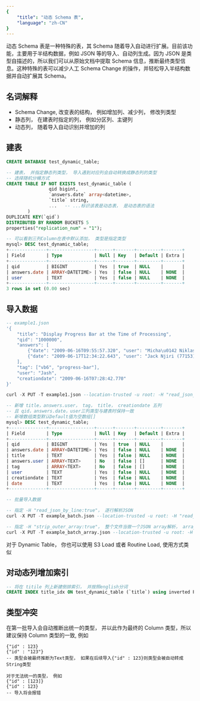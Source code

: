 ```yaml
---
{
    "title": "动态 Schema 表",
    "language": "zh-CN"
}
---
```


<!-- 
Licensed to the Apache Software Foundation (ASF) under one
or more contributor license agreements.  See the NOTICE file
distributed with this work for additional information
regarding copyright ownership.  The ASF licenses this file
to you under the Apache License, Version 2.0 (the
"License"); you may not use this file except in compliance
with the License.  You may obtain a copy of the License at

  http://www.apache.org/licenses/LICENSE-2.0

Unless required by applicable law or agreed to in writing,
software distributed under the License is distributed on an
"AS IS" BASIS, WITHOUT WARRANTIES OR CONDITIONS OF ANY
KIND, either express or implied.  See the License for the
specific language governing permissions and limitations
under the License.
-->

<version since="2.0.0"></version>

动态 Schema 表是一种特殊的表，其 Schema 随着导入自动进行扩展。目前该功能，主要用于半结构数据，例如 JSON 等的导入、自动列生成。因为 JSON 是类型自描述的，所以我们可以从原始文档中提取 Schema 信息，推断最终类型信息。这种特殊的表可以减少人工 Schema Change 的操作，并轻松导入半结构数据并自动扩展其 Schema。

## 名词解释
- Schema Change, 改变表的结构， 例如增加列、减少列， 修改列类型
- 静态列， 在建表时指定的列， 例如分区列、主键列
- 动态列， 随着导入自动识别并增加的列

## 建表

```sql
CREATE DATABASE test_dynamic_table;

-- 建表， 并指定静态列类型， 导入遇到对应列会自动转换成静态列的类型
-- 选择随机分桶方式
CREATE TABLE IF NOT EXISTS test_dynamic_table (
                qid bigint,
                `answers.date` array<datetime>,
                `title` string,
		        ...   -- ...标识该表是动态表， 是动态表的语法
        )
DUPLICATE KEY(`qid`)
DISTRIBUTED BY RANDOM BUCKETS 5 
properties("replication_num" = "1");

-- 可以看到三列Column在表中默认添加， 类型是指定类型
mysql> DESC test_dynamic_table;
+--------------+-----------------+------+-------+---------+-------+
| Field        | Type            | Null | Key   | Default | Extra |
+--------------+-----------------+------+-------+---------+-------+
| qid          | BIGINT          | Yes  | true  | NULL    |       |
| answers.date | ARRAY<DATETIME> | Yes  | false | NULL    | NONE  |
| user         | TEXT            | Yes  | false | NULL    | NONE  |
+--------------+-----------------+------+-------+---------+-------+
3 rows in set (0.00 sec)
```

## 导入数据

``` sql
-- example1.json
'{
    "title": "Display Progress Bar at the Time of Processing",
    "qid": "1000000",
    "answers": [
        {"date": "2009-06-16T09:55:57.320", "user": "Micha\u0142 Niklas (22595)"},
        {"date": "2009-06-17T12:34:22.643", "user": "Jack Njiri (77153)"}
    ],
    "tag": ["vb6", "progress-bar"],
    "user": "Jash",
    "creationdate": "2009-06-16T07:28:42.770"
}'

curl -X PUT -T example1.json --location-trusted -u root: -H "read_json_by_line:false" -H "format:json"   http://127.0.0.1:8147/api/regression_test_dynamic_table/test_dynamic_table/_stream_load

-- 新增 title，answers.user， tag， title， creationdate 五列
-- 且 qid，answers.date，user三列类型与建表时保持一致
-- 新增数组类型默认Default值为空数组[]
mysql> DESC test_dynamic_table;                                                                                 
+--------------+-----------------+------+-------+---------+-------+
| Field        | Type            | Null | Key   | Default | Extra |
+--------------+-----------------+------+-------+---------+-------+
| qid          | BIGINT          | Yes  | true  | NULL    |       |
| answers.date | ARRAY<DATETIME> | Yes  | false | NULL    | NONE  |
| title        | TEXT            | Yes  | false | NULL    | NONE  |
| answers.user | ARRAY<TEXT>     | No   | false | []      | NONE  |
| tag          | ARRAY<TEXT>     | No   | false | []      | NONE  |
| user         | TEXT            | Yes  | false | NULL    | NONE  |
| creationdate | TEXT            | Yes  | false | NULL    | NONE  |
| date         | TEXT            | Yes  | false | NULL    | NONE  |
+--------------+-----------------+------+-------+---------+-------+

-- 批量导入数据

-- 指定 -H "read_json_by_line:true"， 逐行解析JSON
curl -X PUT -T example_batch.json --location-trusted -u root: -H "read_json_by_line:true" -H "format:json"   http://127.0.0.1:8147/api/regression_test_dynamic_table/test_dynamic_table/_stream_load

-- 指定 -H "strip_outer_array:true"， 整个文件当做一个JSON array解析， array中的每个元素是一行， 解析效率更高效
curl -X PUT -T example_batch_array.json --location-trusted -u root: -H "strip_outer_array:true" -H "format:json"   http://127.0.0.1:8147/api/regression_test_dynamic_table/test_dynamic_table/_stream_load
```
对于 Dynamic Table， 你也可以使用 S3 Load 或者 Routine Load, 使用方式类似

## 对动态列增加索引
```sql
-- 将在 titile 列上新建倒排索引， 并按照english分词
CREATE INDEX title_idx ON test_dynamic_table (`title`) using inverted PROPERTIES("parser"="english")
```

## 类型冲突
在第一批导入会自动推断出统一的类型， 并以此作为最终的 Column 类型，所以建议保持 Column 类型的一致, 例如
```
{"id" : 123}
{"id" : "123"}
-- 类型会被最终推断为Text类型， 如果在后续导入{"id" : 123}则类型会被自动转成String类型

对于无法统一的类型， 例如
{"id" : [123]}
{"id" : 123}
-- 导入将会报错
```
